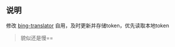 ## 说明

修改 [bing-translator](https://www.npmjs.org/package/bing-translate) 自用，及时更新并存储token，优先读取本地token

> 貌似还是慢==
